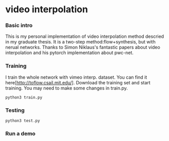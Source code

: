 # video interpolation

### Basic intro

This is my personal implementation of video interpolation method descried in my graduate thesis. It is a two-step method:flow+synthesis, but with nerual networks. Thanks to Simon Niklaus's fantastic papers about video interpolation and his pytorch implementation about pwc-net. 

### Training
I train the whole network with vimeo interp. dataset. You can find it here[http://toflow.csail.mit.edu/].
Download the training set and start training. You may need to make some changes in train.py.
```
python3 train.py 
```

### Testing
```
python3 test.py
```

### Run a demo
